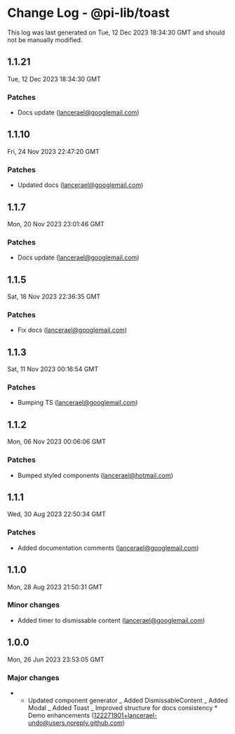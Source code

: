 # Change Log - @pi-lib/toast

This log was last generated on Tue, 12 Dec 2023 18:34:30 GMT and should not be manually modified.

<!-- Start content -->

## 1.1.21

Tue, 12 Dec 2023 18:34:30 GMT

### Patches

- Docs update (lancerael@googlemail.com)

## 1.1.10

Fri, 24 Nov 2023 22:47:20 GMT

### Patches

- Updated docs (lancerael@googlemail.com)

## 1.1.7

Mon, 20 Nov 2023 23:01:46 GMT

### Patches

- Docs update (lancerael@googlemail.com)

## 1.1.5

Sat, 18 Nov 2023 22:36:35 GMT

### Patches

- Fix docs (lancerael@googlemail.com)

## 1.1.3

Sat, 11 Nov 2023 00:16:54 GMT

### Patches

- Bumping TS (lancerael@googlemail.com)

## 1.1.2

Mon, 06 Nov 2023 00:06:06 GMT

### Patches

- Bumped styled components (lancerael@hotmail.com)

## 1.1.1

Wed, 30 Aug 2023 22:50:34 GMT

### Patches

- Added documentation comments (lancerael@googlemail.com)

## 1.1.0

Mon, 28 Aug 2023 21:50:31 GMT

### Minor changes

- Added timer to dismissable content (lancerael@googlemail.com)

## 1.0.0

Mon, 26 Jun 2023 23:53:05 GMT

### Major changes

- - Updated component generator _ Added DismissableContent _ Added Modal _ Added Toast _ Improved structure for docs consistency \* Demo enhancements (122271901+lancerael-undo@users.noreply.github.com)
